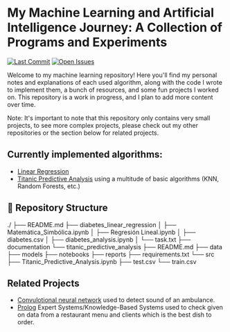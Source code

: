 # My Machine Learning and Artificial Intelligence Journey: A Collection of Programs and Experiments

[![Last Commit](https://img.shields.io/github/last-commit/archibald-carrion/Machine-learning-course)](https://github.com/archibald-carrion/Machine-learning-course/commits/main)
[![Open Issues](https://img.shields.io/github/issues/archibald-carrion/Machine-learning-course)](https://github.com/archibald-carrion/Machine-learning-course/issues)

Welcome to my machine learning repository! 
Here you'll find my personal notes and explanations of each used algorithm, along with the code I wrote to implement them, a bunch of resources, and some fun projects I worked on.
This repository is a work in progress, and I plan to add more content over time.

Note: It's important to note that this repository only contains very small projects, to see more complex projects, please check out my other repositories or the section below for related projects.

## Currently implemented algorithms:
- [Linear Regression](https://github.com/archibald-carrion/Machine-learning-course/tree/main/diabetes_linear_regression)
- [Titanic Predictive Analysis](https://github.com/archibald-carrion/Machine-learning-course/tree/main/titanic_predictive_analysis) using a multitude of basic algorithms (KNN, Random Forests, etc.)

## 📂 Repository Structure
./
├── README.md
├── diabetes_linear_regression
│   ├── Matemática_Simbólica.ipynb
│   ├── Regresión Lineal.ipynb
│   ├── diabetes.csv
│   ├── diabetes_analysis.ipynb
│   └── task.txt
├── documentation
└── titanic_predictive_analysis
    ├── README.md
    ├── data
    ├── models
    ├── notebooks
    ├── reports
    ├── requirements.txt
    └── src
        ├── Titanic_Predictive_Analysis.ipynb
        ├── test.csv
        └── train.csv


## Related Projects
- [Convulotional neural network](https://github.com/archibald-carrion/Convolutional-neural-networks-sound-classification) used to detect sound of an ambulance.
- [Prolog](https://github.com/archibald-carrion/Restaurant-food-composition-system) Expert Systems/Knowledge-Based Systems used to check given on data from a restaurant menu and clients which is the best dish to order.
